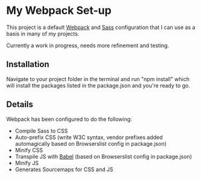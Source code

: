 # My Webpack Set-up

This project is a default [Webpack][] and [Sass][] configuration that I can use as a basis in many of my projects.

Currently a work in progress, needs more refinement and testing.

## Installation

Navigate to your project folder in the terminal and run "npm install" which will install the packages listed in the package.json and you're ready to go.

## Details

Webpack has been configured to do the following:

- Compile Sass to CSS
- Auto-prefix CSS (write W3C syntax, vendor prefixes added automagically based on Browserslist config in package.json)
- Minify CSS
- Transpile JS with [Babel][] (based on Browserslist config in package.json)
- Minify JS
- Generates Sourcemaps for CSS and JS

[Sass]: http://sass-lang.com/
[Webpack]: https://webpack.js.org/
[Babel]: https://babeljs.io/